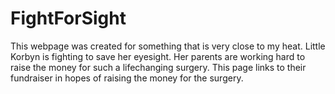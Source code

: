 # FightForSight
This webpage was created for something that is very close to my heat. Little Korbyn is fighting to save her eyesight. Her parents are working hard to raise the money for such a lifechanging surgery. This page links to their fundraiser in hopes of raising the money for the surgery.
